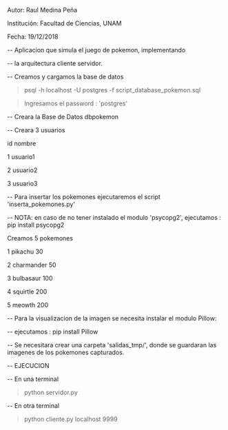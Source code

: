 Autor: Raul Medina Peña

Institución: Facultad de Ciencias, UNAM

Fecha: 19/12/2018

-- Aplicacion que simula el juego de pokemon, implementando 

-- la arquitectura cliente servidor.

-- Creamos y cargamos la base de datos

> psql -h localhost -U postgres -f script_database_pokemon.sql 

> Ingresamos el password : 'postgres'

-- Creara la Base de Datos dbpokemon

-- Creara 3 usuarios 

id   nombre

1    usuario1 

2    usuario2

3    usuario3

-- Para insertar los pokemones ejecutaremos el script 'inserta_pokemones.py'

-- NOTA: en caso de no tener instalado el modulo 'psycopg2', ejecutamos : pip install psycopg2

Creamos 5 pokemones 

1   pikachu      30

2   charmander   50

3   bulbasaur    100

4   squirtle     200

5   meowth       200   

-- Para la visualizacion de la imagen se necesita instalar el modulo Pillow:

-- ejecutamos : pip install Pillow

-- Se necesitara crear una carpeta 'salidas_tmp/', donde se guardaran las imagenes de los pokemones capturados.

-- EJECUCION

-- En una terminal
   > python servidor.py

-- En otra terminal
   > python cliente.py localhost 9999
